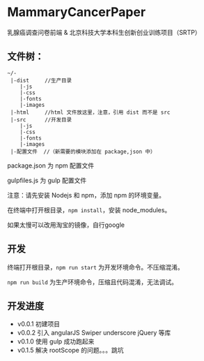# MammaryCancerPaper

乳腺癌调查问卷前端 & 北京科技大学本科生创新创业训练项目（SRTP）


## 文件树：

```
~/- 
 |-dist     //生产目录
    |-js
    |-css
    |-fonts
    |-images
 |-html     //html 文件放这里，注意，引用 dist 而不是 src
 |-src      //开发目录
    |-js
    |-css
    |-fonts
    |-images
 |-配置文件  //（新需要的模块添加在 package,json 中）
```

package.json 为 npm 配置文件

gulpfiles.js 为 gulp 配置文件

注意：请先安装 Nodejs 和 npm，添加 npm 的环境变量。

在终端中打开根目录，`npm install`，安装 node_modules。

如果太慢可以改用淘宝的镜像，自行google

## 开发

终端打开根目录，`npm run start` 为开发环境命令。不压缩混淆。

`npm run build` 为生产环境命令，压缩且代码混淆，无法调试。


## 开发进度

 - v0.0.1 初建项目
 - v0.0.2 引入 angularJS Swiper underscore jQuery 等库
 - v0.1.0 使用 gulp 成功跑起来
 - v0.1.5 解决 rootScope 的问题。。。跳坑